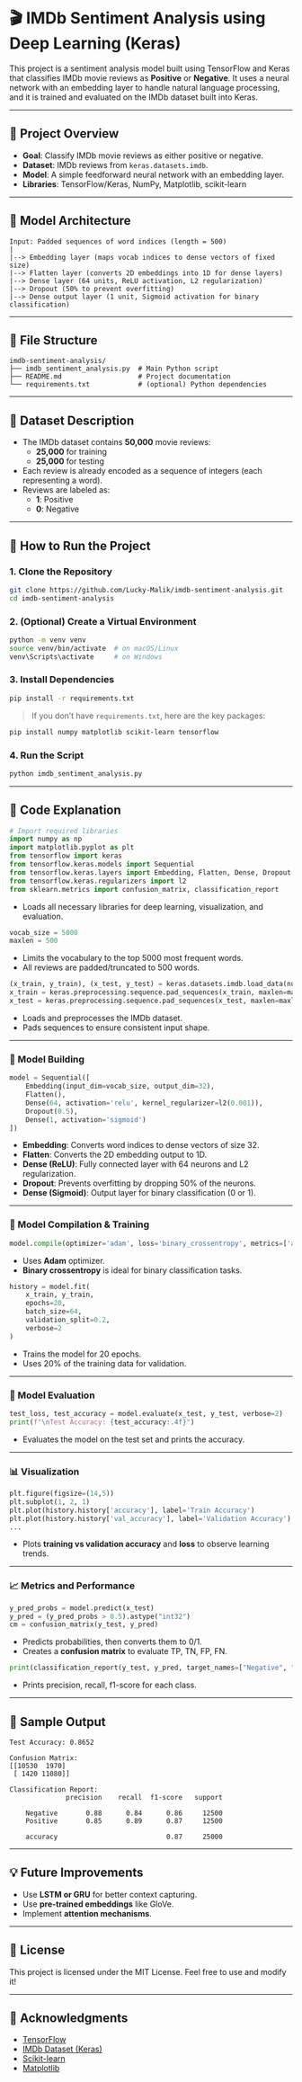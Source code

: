 # 🎬 IMDb Sentiment Analysis using Deep Learning (Keras)

This project is a sentiment analysis model built using TensorFlow and Keras that classifies IMDb movie reviews as **Positive** or **Negative**. It uses a neural network with an embedding layer to handle natural language processing, and it is trained and evaluated on the IMDb dataset built into Keras.

---

## 📌 Project Overview

- **Goal**: Classify IMDb movie reviews as either positive or negative.
- **Dataset**: IMDb reviews from `keras.datasets.imdb`.
- **Model**: A simple feedforward neural network with an embedding layer.
- **Libraries**: TensorFlow/Keras, NumPy, Matplotlib, scikit-learn

---

## 🧠 Model Architecture

```
Input: Padded sequences of word indices (length = 500)
|
|--> Embedding layer (maps vocab indices to dense vectors of fixed size)
|--> Flatten layer (converts 2D embeddings into 1D for dense layers)
|--> Dense layer (64 units, ReLU activation, L2 regularization)
|--> Dropout (50% to prevent overfitting)
|--> Dense output layer (1 unit, Sigmoid activation for binary classification)
```

---

## 📁 File Structure

```
imdb-sentiment-analysis/
├── imdb_sentiment_analysis.py  # Main Python script
├── README.md                   # Project documentation
└── requirements.txt            # (optional) Python dependencies
```

---

## 🧪 Dataset Description

- The IMDb dataset contains **50,000** movie reviews:
  - **25,000** for training
  - **25,000** for testing
- Each review is already encoded as a sequence of integers (each representing a word).
- Reviews are labeled as:
  - **1**: Positive
  - **0**: Negative

---

## 🚀 How to Run the Project

### 1. Clone the Repository
```bash
git clone https://github.com/Lucky-Malik/imdb-sentiment-analysis.git
cd imdb-sentiment-analysis
```

### 2. (Optional) Create a Virtual Environment
```bash
python -m venv venv
source venv/bin/activate  # on macOS/Linux
venv\Scripts\activate     # on Windows
```

### 3. Install Dependencies
```bash
pip install -r requirements.txt
```

> If you don’t have `requirements.txt`, here are the key packages:
```bash
pip install numpy matplotlib scikit-learn tensorflow
```

### 4. Run the Script
```bash
python imdb_sentiment_analysis.py
```

---

## 📝 Code Explanation

```python
# Import required libraries
import numpy as np
import matplotlib.pyplot as plt
from tensorflow import keras
from tensorflow.keras.models import Sequential
from tensorflow.keras.layers import Embedding, Flatten, Dense, Dropout
from tensorflow.keras.regularizers import l2
from sklearn.metrics import confusion_matrix, classification_report
```

- Loads all necessary libraries for deep learning, visualization, and evaluation.

```python
vocab_size = 5000
maxlen = 500
```

- Limits the vocabulary to the top 5000 most frequent words.
- All reviews are padded/truncated to 500 words.

```python
(x_train, y_train), (x_test, y_test) = keras.datasets.imdb.load_data(num_words=vocab_size)
x_train = keras.preprocessing.sequence.pad_sequences(x_train, maxlen=maxlen)
x_test = keras.preprocessing.sequence.pad_sequences(x_test, maxlen=maxlen)
```

- Loads and preprocesses the IMDb dataset.
- Pads sequences to ensure consistent input shape.

---

### 🔧 Model Building

```python
model = Sequential([
    Embedding(input_dim=vocab_size, output_dim=32),
    Flatten(),
    Dense(64, activation='relu', kernel_regularizer=l2(0.001)),
    Dropout(0.5),
    Dense(1, activation='sigmoid')
])
```

- **Embedding**: Converts word indices to dense vectors of size 32.
- **Flatten**: Converts the 2D embedding output to 1D.
- **Dense (ReLU)**: Fully connected layer with 64 neurons and L2 regularization.
- **Dropout**: Prevents overfitting by dropping 50% of the neurons.
- **Dense (Sigmoid)**: Output layer for binary classification (0 or 1).

---

### 🏁 Model Compilation & Training

```python
model.compile(optimizer='adam', loss='binary_crossentropy', metrics=['accuracy'])
```

- Uses **Adam** optimizer.
- **Binary crossentropy** is ideal for binary classification tasks.

```python
history = model.fit(
    x_train, y_train,
    epochs=20,
    batch_size=64,
    validation_split=0.2,
    verbose=2
)
```

- Trains the model for 20 epochs.
- Uses 20% of the training data for validation.

---

### 🧪 Model Evaluation

```python
test_loss, test_accuracy = model.evaluate(x_test, y_test, verbose=2)
print(f"\nTest Accuracy: {test_accuracy:.4f}")
```

- Evaluates the model on the test set and prints the accuracy.

---

### 📊 Visualization

```python
plt.figure(figsize=(14,5))
plt.subplot(1, 2, 1)
plt.plot(history.history['accuracy'], label='Train Accuracy')
plt.plot(history.history['val_accuracy'], label='Validation Accuracy')
...
```

- Plots **training vs validation accuracy** and **loss** to observe learning trends.

---

### 📈 Metrics and Performance

```python
y_pred_probs = model.predict(x_test)
y_pred = (y_pred_probs > 0.5).astype("int32")
cm = confusion_matrix(y_test, y_pred)
```

- Predicts probabilities, then converts them to 0/1.
- Creates a **confusion matrix** to evaluate TP, TN, FP, FN.

```python
print(classification_report(y_test, y_pred, target_names=["Negative", "Positive"]))
```

- Prints precision, recall, f1-score for each class.

---

## 🧾 Sample Output

```
Test Accuracy: 0.8652

Confusion Matrix:
[[10530  1970]
 [ 1420 11080]]

Classification Report:
              precision    recall  f1-score   support

    Negative       0.88      0.84      0.86     12500
    Positive       0.85      0.89      0.87     12500

    accuracy                           0.87     25000
```

---

## 💡 Future Improvements

- Use **LSTM or GRU** for better context capturing.
- Use **pre-trained embeddings** like GloVe.
- Implement **attention mechanisms**.

---

## 📜 License

This project is licensed under the MIT License. Feel free to use and modify it!

---

## 🙌 Acknowledgments

- [TensorFlow](https://www.tensorflow.org/)
- [IMDb Dataset (Keras)](https://keras.io/api/datasets/imdb/)
- [Scikit-learn](https://scikit-learn.org/)
- [Matplotlib](https://matplotlib.org/)
